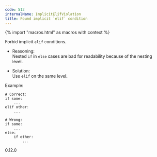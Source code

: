 ```yaml
---
code: 513
internalName: ImplicitElifViolation
title: Found implicit `elif` condition
---
```


{% import "macros.html" as macros with context %}

Forbid implicit `elif` conditions.

  - Reasoning:  
    Nested `if` in `else` cases are bad for readability because of the
    nesting level.

  - Solution:  
    Use `elif` on the same level.

Example:

    # Correct:
    if some:
        ...
    elif other:
        ...
    
    # Wrong:
    if some:
        ...
    else:
        if other:
            ...

<div class="versionadded">

0.12.0

</div>